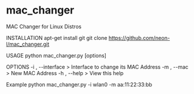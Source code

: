 # mac_changer
MAC Changer for Linux Distros

INSTALLATION
apt-get install git
git clone https://github.com/neon-l/mac_changer.git


USAGE
python mac_changer.py [options]


OPTIONS
-i , --interface  > Interface to change its MAC Address
-m , --mac        > New MAC Address
-h , --help       > View this help

Example
python mac_changer.py -i wlan0 -m aa:11:22:33:bb
